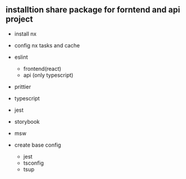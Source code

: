 ## installtion share package for forntend and api project

- install nx
- config nx tasks and cache
- eslint
    - frontend(react)
    - api (only typescript)
- prittier
- typescript
- jest
- storybook
- msw


- create base config
    - jest
    - tsconfig
    - tsup
    